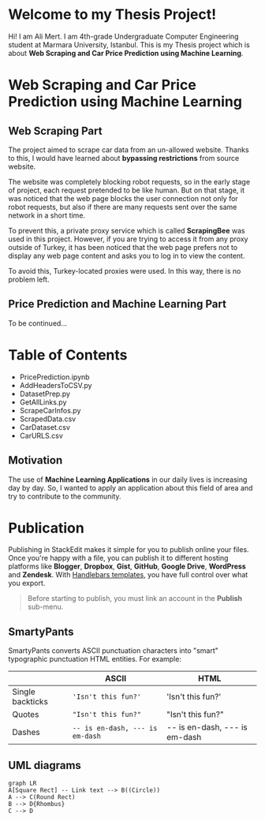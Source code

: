 ﻿# Welcome to my Thesis Project!

Hi! I am Ali Mert. I am 4th-grade Undergraduate Computer Engineering student at Marmara University, Istanbul. This is my Thesis project which is about **Web Scraping and Car Price Prediction using Machine Learning**.

# Web Scraping and Car Price Prediction using Machine Learning

## Web Scraping Part
The project aimed to scrape car data from an un-allowed website. Thanks to this, I would have learned about **bypassing restrictions** from source website. 

The website was completely blocking robot requests, so in the early stage of project, each request pretended to be like human. 
But on that stage, it was noticed that the web page blocks the user connection not only for robot requests, but also if there are many requests sent over the same network in a short time.

To prevent this, a private proxy service which is called **ScrapingBee** was used in this project. However, if you are trying to access it from any proxy outside of Turkey, it has been noticed that the web page prefers not to display any web page content and asks you to log in to view the content.

To avoid this, Turkey-located proxies were used. In this way, there is no problem left.

## Price Prediction and Machine Learning Part
To be continued...


# Table of Contents

 - PricePrediction.ipynb
 - AddHeadersToCSV.py
 - DatasetPrep.py
 - GetAllLinks.py
 - ScrapeCarInfos.py
 - ScrapedData.csv
 - CarDataset.csv
 - CarURLS.csv

## Motivation

The use of **Machine Learning Applications**  in our daily lives is increasing day by day. So, I wanted to apply an application about this field of area and try to contribute to the community.


# Publication

Publishing in StackEdit makes it simple for you to publish online your files. Once you're happy with a file, you can publish it to different hosting platforms like **Blogger**, **Dropbox**, **Gist**, **GitHub**, **Google Drive**, **WordPress** and **Zendesk**. With [Handlebars templates](http://handlebarsjs.com/), you have full control over what you export.

> Before starting to publish, you must link an account in the **Publish** sub-menu.




## SmartyPants

SmartyPants converts ASCII punctuation characters into "smart" typographic punctuation HTML entities. For example:

|                |ASCII                          |HTML                         |
|----------------|-------------------------------|-----------------------------|
|Single backticks|`'Isn't this fun?'`            |'Isn't this fun?'            |
|Quotes          |`"Isn't this fun?"`            |"Isn't this fun?"            |
|Dashes          |`-- is en-dash, --- is em-dash`|-- is en-dash, --- is em-dash|


## UML diagrams

```mermaid
graph LR
A[Square Rect] -- Link text --> B((Circle))
A --> C(Round Rect)
B --> D{Rhombus}
C --> D
```
